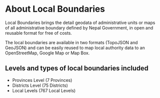 # About Local Boundaries
Local Boundaries brings the detail geodata of administrative units or maps of all administrative boundary defined by Nepal Government, in open and reusable format for free of costs.

The local boundaries are available in two formats (TopoJSON and GeoJSON) and can be easily reused to map local authority data to an OpenStreetMap, Google Map or Map Box.

## Levels and types of local boundaries included
* Provinces Level (7 Provinces)
* Districts Level (75 Districts)
* Local Levels (767 Local Levels)

